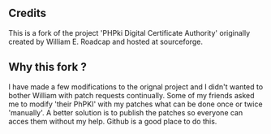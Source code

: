 Credits
-------
This is a fork of the project 'PHPki Digital Certificate Authority' originally created by
William E. Roadcap and hosted at sourceforge.

Why this fork ?
---------------
I have made a few modifications to the orignal project and I didn't wanted to bother William
with patch requests continually. Some of my friends asked me to modify 'their PhPKI' with
my patches what can be done once or twice 'manually'. A better solution is to publish the
patches so everyone can acces them without my help. Github is a good place to do this.
